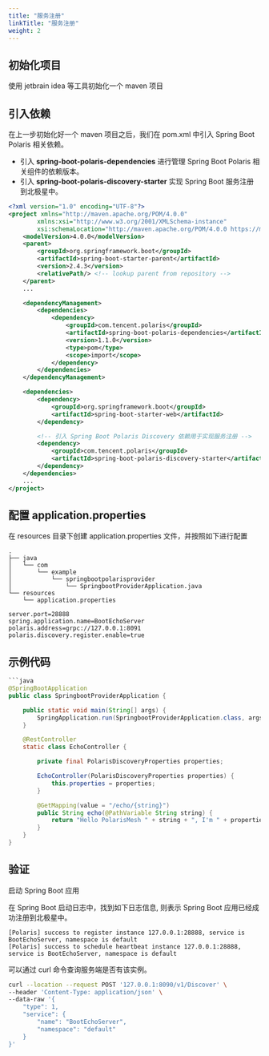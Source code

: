 ```yaml
---
title: "服务注册"
linkTitle: "服务注册"
weight: 2
---
```


## 初始化项目

使用 jetbrain idea 等工具初始化一个 maven 项目

## 引入依赖

在上一步初始化好一个 maven 项目之后，我们在 pom.xml 中引入 Spring Boot Polaris 相关依赖。

- 引入 **spring-boot-polaris-dependencies** 进行管理 Spring Boot Polaris 相关组件的依赖版本。
- 引入 **spring-boot-polaris-discovery-starter** 实现 Spring Boot 服务注册到北极星中。


```xml
<?xml version="1.0" encoding="UTF-8"?>
<project xmlns="http://maven.apache.org/POM/4.0.0"
        xmlns:xsi="http://www.w3.org/2001/XMLSchema-instance"
        xsi:schemaLocation="http://maven.apache.org/POM/4.0.0 https://maven.apache.org/xsd/maven-4.0.0.xsd">
    <modelVersion>4.0.0</modelVersion>
    <parent>
        <groupId>org.springframework.boot</groupId>
        <artifactId>spring-boot-starter-parent</artifactId>
        <version>2.4.3</version>
        <relativePath/> <!-- lookup parent from repository -->
    </parent>
    ...

    <dependencyManagement>
        <dependencies>
            <dependency>
                <groupId>com.tencent.polaris</groupId>
                <artifactId>spring-boot-polaris-dependencies</artifactId>
                <version>1.1.0</version>
                <type>pom</type>
                <scope>import</scope>
            </dependency>
        </dependencies>
    </dependencyManagement>

    <dependencies>
        <dependency>
            <groupId>org.springframework.boot</groupId>
            <artifactId>spring-boot-starter-web</artifactId>
        </dependency>

        <!-- 引入 Spring Boot Polaris Discovery 依赖用于实现服务注册 -->
        <dependency>
            <groupId>com.tencent.polaris</groupId>
            <artifactId>spring-boot-polaris-discovery-starter</artifactId>
        </dependency>
    </dependencies>
    ...
</project>

```

## 配置 application.properties 

在 resources 目录下创建 application.properties 文件，并按照如下进行配置

```
.
├── java
│   └── com
│       └── example
│           └── springbootpolarisprovider
│               └── SpringbootProviderApplication.java
└── resources
    └── application.properties
```

```properties
server.port=28888
spring.application.name=BootEchoServer
polaris.address=grpc://127.0.0.1:8091
polaris.discovery.register.enable=true
```

## 示例代码

```java
```java
@SpringBootApplication
public class SpringbootProviderApplication {

    public static void main(String[] args) {
        SpringApplication.run(SpringbootProviderApplication.class, args);
    }

    @RestController
    static class EchoController {

        private final PolarisDiscoveryProperties properties;

        EchoController(PolarisDiscoveryProperties properties) {
            this.properties = properties;
        }

        @GetMapping(value = "/echo/{string}")
        public String echo(@PathVariable String string) {
            return "Hello PolarisMesh " + string + ", I'm " + properties.getApplicationName();
        }
    }
}
```

## 验证

启动 Spring Boot 应用

在 Spring Boot 启动日志中，找到如下日志信息, 则表示 Spring Boot 应用已经成功注册到北极星中。

```log
[Polaris] success to register instance 127.0.0.1:28888, service is BootEchoServer, namespace is default
[Polaris] success to schedule heartbeat instance 127.0.0.1:28888, service is BootEchoServer, namespace is default
```

可以通过 curl 命令查询服务端是否有该实例。

```bash
curl --location --request POST '127.0.0.1:8090/v1/Discover' \
--header 'Content-Type: application/json' \
--data-raw '{
    "type": 1,
    "service": {
        "name": "BootEchoServer",
        "namespace": "default"
    }
}'
```
